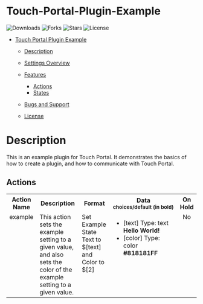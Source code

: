 
# Touch-Portal-Plugin-Example

![Downloads](https://img.shields.io/github/downloads/KillerBOSS2019/TP-YTDM-Plugin/total)
![Forks](https://img.shields.io/github/forks/KillerBOSS2019/TP-YTDM-Plugin)
![Stars](https://img.shields.io/github/stars/KillerBOSS2019/TP-YTDM-Plugin)
![License](https://img.shields.io/github/license/KillerBOSS2019/TP-YTDM-Plugin)
- [Touch Portal Plugin Example](#Touch-Portal-Plugin-Example)
  - [Description](#description)
    
  - [Settings Overview](#Settings-Overview)

  - [Features](#Features)
    - [Actions](#actions)
    - [States](#states)
  - [Bugs and Support](#Bugs-and-Suggestion)
  - [License](#license)
  

# Description
This is an example plugin for Touch Portal. It demonstrates the basics of how to create a plugin, and how to communicate with Touch Portal.
    
## Actions
<table>
<tr valign='buttom'><th>Action Name</th><th>Description</th><th>Format</th><th nowrap>Data<br/><div align=left><sub>choices/default (in bold)</th><th>On<br/>Hold</sub></div></th></tr>
<tr valign='top'><td>example</td><td>This action sets the example setting to a given value, and also sets the color of the example setting to a given value.</td><td>Set Example State Text to $[text] and Color to $[2]</td><td><ul start=0>
<li>[text] Type: text &nbsp; 
<b>Hello World!</b></li>
<li>[color] Type: color &nbsp; 
<b>#818181FF</b></li>
</ul></td>
<td align=center>No</td>
</table>

